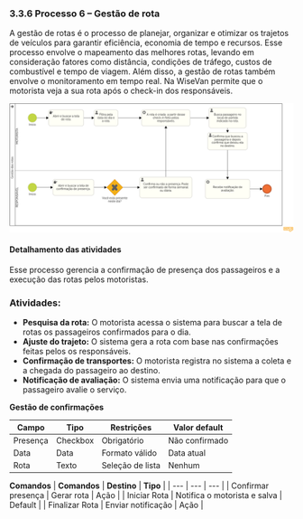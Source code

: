 ### 3.3.6 Processo 6 – Gestão de rota

A gestão de rotas é o processo de planejar, organizar e otimizar os trajetos de veículos para garantir eficiência, economia de tempo e recursos. Esse processo envolve o mapeamento das melhores rotas, levando em consideração fatores como distância, condições de tráfego, custos de combustível e tempo de viagem. Além disso, a gestão de rotas também envolve o monitoramento em tempo real. Na WiseVan permite que o motorista veja a sua rota após o check-in dos responsáveis. 

![gestao-rota](images/D-gestao-rotas.png)

#### Detalhamento das atividades

Esse processo gerencia a confirmação de presença dos passageiros e a execução das rotas pelos motoristas.

### Atividades:  
- **Pesquisa da rota:** O motorista acessa o sistema para buscar a tela de rotas os passageiros confirmados para o dia.  
- **Ajuste do trajeto:** O sistema gera a rota com base nas confirmações feitas pelos os responsáveis.  
- **Confirmação de transportes:** O motorista registra no sistema a coleta e a chegada do passageiro ao destino.
- **Notificação de avaliação:** O sistema envia uma notificação para que o passageiro avalie o serviço.  

**Gestão de confirmações**

| **Campo**       | **Tipo**         | **Restrições**         | **Valor default** |
| ---             | ---              | ---                    | ---               |
| Presença        | Checkbox         | Obrigatório            | Não confirmado    |
| Data            | Data             | Formato válido         | Data atual        |
| Rota            | Texto            | Seleção de lista       | Nenhum            |


**Comandos**
| **Comandos**         |  **Destino**                   | **Tipo**          |
| ---                  | ---                            | ---               |
| Confirmar presença   | Gerar rota                     | Ação              |
| Iniciar Rota         | Notifica o motorista e salva   | Default           |
| Finalizar Rota       | Enviar notificação             | Ação              |
